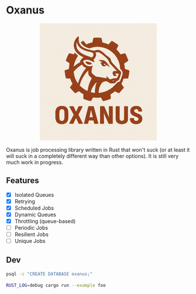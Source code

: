 # Oxanus

<p align="center">
  <picture>
    <img alt="Oxanus logo" src="logo.jpg" width="320">
  </picture>
</p>

Oxanus is job processing library written in Rust that won't suck (or at least it will suck in a completely different way than other options). It is still very much work in progress.

## Features

- [x] Isolated Queues
- [x] Retrying
- [x] Scheduled Jobs
- [x] Dynamic Queues
- [x] Throttling (queue-based)
- [ ] Periodic Jobs
- [ ] Resilient Jobs
- [ ] Unique Jobs

## Dev

```bash
psql -c "CREATE DATABASE oxanus;"
```

```bash
RUST_LOG=debug cargo run --example foo
```

